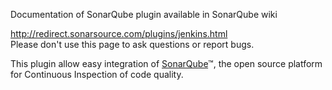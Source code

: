 
Documentation of SonarQube plugin available in SonarQube wiki

<http://redirect.sonarsource.com/plugins/jenkins.html>  
Please don't use this page to ask questions or report bugs.

This plugin allow easy integration of
[SonarQube](http://www.sonarsource.org/)™, the open source platform for
Continuous Inspection of code quality.
